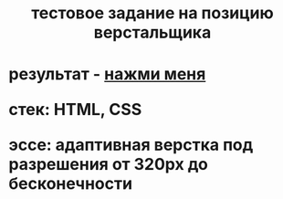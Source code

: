 <h1 align="center">тестовое задание на позицию верстальщика<h1>
<p>результат - <a href="https://aja-gorbataja.github.io/test.verstka/" target="blank">нажми меня</a></p>
<p>стек: HTML, CSS</p>
<p>эссе: адаптивная верстка под разрешения от 320рх до бесконечности</p>

